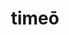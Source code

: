 ---
title: timeō
meaning: to fear, be afraid of
ch: [five, mt, mt5thru7, ss, ss1]
pos: verb
inf: timēre
secondppstem: tim
infend: ēre
thirdpp: timuī
conjugation: second
six: y
---